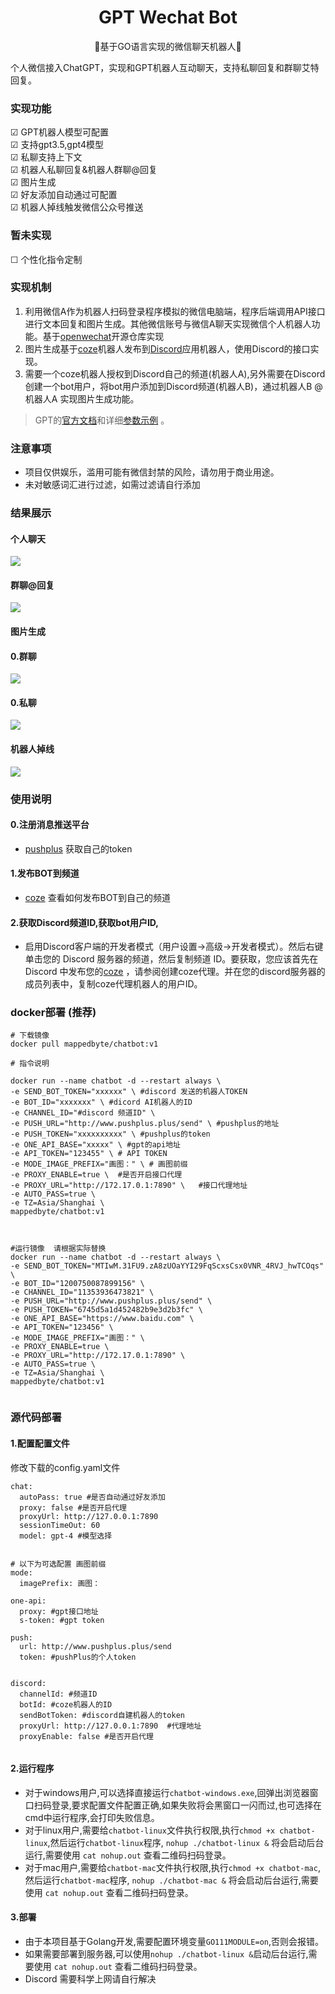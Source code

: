 <div align="center">
<h1>GPT Wechat Bot </h1>
<p>  🎨基于GO语言实现的微信聊天机器人🎨 </p>
</div><div align="left"></div>
个人微信接入ChatGPT，实现和GPT机器人互动聊天，支持私聊回复和群聊艾特回复。


### 实现功能


&#9745; GPT机器人模型可配置</br>
&#9745; 支持gpt3.5,gpt4模型</br>
&#9745; 私聊支持上下文</br>
&#9745; 机器人私聊回复&机器人群聊@回复</br>
&#9745; 图片生成</br>
&#9745; 好友添加自动通过可配置</br>
&#9745; 机器人掉线触发微信公众号推送</br>
### 暂未实现
&#9744; 个性化指令定制


### 实现机制
1. 利用微信A作为机器人扫码登录程序模拟的微信电脑端，程序后端调用API接口进行文本回复和图片生成。其他微信账号与微信A聊天实现微信个人机器人功能。基于[openwechat](https://github.com/eatmoreapple/openwechat)开源仓库实现
2. 图片生成基于[coze](https://www.coze.com/explore)机器人发布到[Discord](https://discord.com/developers/applications)应用机器人，使用Discord的接口实现。
3. 需要一个coze机器人授权到Discord自己的频道(机器人A),另外需要在Discord创建一个bot用户，将bot用户添加到Discord频道(机器人B)，通过机器人B @机器人A 实现图片生成功能。
> GPT的[官方文档](https://beta.openai.com/docs/models/overview)和详细[参数示例](https://beta.openai.com/examples) 。
>


### 注意事项

* 项目仅供娱乐，滥用可能有微信封禁的风险，请勿用于商业用途。
* 未对敏感词汇进行过滤，如需过滤请自行添加


### 结果展示

#### 个人聊天
<img src="image/use_msg.png"/>

#### 群聊@回复
<img src="image/group_msg.png"/>


#### 图片生成
#### 0.群聊
<img src="image/group_image.png"/>

#### 0.私聊
<img src="image/user_image.png"/>


#### 机器人掉线
<img src="image/exit.png">

### 使用说明
#### 0.注册消息推送平台
* [pushplus](https://www.pushplus.plus) 获取自己的token
#### 1.发布BOT到频道
* [coze](https://www.coze.com/docs/publish/discord.html) 查看如何发布BOT到自己的频道
#### 2.获取Discord频道ID,获取bot用户ID,
* 启用Discord客户端的开发者模式（用户设置->高级->开发者模式）。然后右键单击您的 Discord 服务器的频道，然后复制频道 ID。要获取，您应该首先在 Discord 中发布您的[coze](https://www.coze.com/docs/publish/discord.html) ，请参阅创建coze代理。并在您的discord服务器的成员列表中，复制coze代理机器人的用户ID。


### docker部署 (推荐)
```
# 下载镜像
docker pull mappedbyte/chatbot:v1

# 指令说明

docker run --name chatbot -d --restart always \
-e SEND_BOT_TOKEN="xxxxxx" \ #discord 发送的机器人TOKEN
-e BOT_ID="xxxxxxx" \ #dicord AI机器人的ID
-e CHANNEL_ID="#discord 频道ID" \
-e PUSH_URL="http://www.pushplus.plus/send" \ #pushplus的地址
-e PUSH_TOKEN="xxxxxxxxxx" \ #pushplus的token
-e ONE_API_BASE="xxxxx" \ #gpt的api地址
-e API_TOKEN="123455" \ # API TOKEN
-e MODE_IMAGE_PREFIX="画图：" \ # 画图前缀
-e PROXY_ENABLE=true \  #是否开启接口代理
-e PROXY_URL="http://172.17.0.1:7890" \   #接口代理地址
-e AUTO_PASS=true \
-e TZ=Asia/Shanghai \
mappedbyte/chatbot:v1



#运行镜像  请根据实际替换
docker run --name chatbot -d --restart always \
-e SEND_BOT_TOKEN="MTIwM.31FU9.zA8zUOaYYI29FqScxsCsx0VNR_4RVJ_hwTCOqs" \
-e BOT_ID="1200750087899156" \
-e CHANNEL_ID="11353936473821" \
-e PUSH_URL="http://www.pushplus.plus/send" \
-e PUSH_TOKEN="6745d5a1d452482b9e3d2b3fc" \
-e ONE_API_BASE="https://www.baidu.com" \
-e API_TOKEN="123456" \
-e MODE_IMAGE_PREFIX="画图：" \
-e PROXY_ENABLE=true \
-e PROXY_URL="http://172.17.0.1:7890" \
-e AUTO_PASS=true \
-e TZ=Asia/Shanghai \
mappedbyte/chatbot:v1


```



### 源代码部署

#### 1.配置配置文件

修改下载的config.yaml文件

```
chat:
  autoPass: true #是否自动通过好友添加
  proxy: false #是否开启代理
  proxyUrl: http://127.0.0.1:7890
  sessionTimeOut: 60
  model: gpt-4 #模型选择


# 以下为可选配置 画图前缀
mode:
  imagePrefix: 画图：

one-api:
  proxy: #gpt接口地址
  s-token: #gpt token

push:
  url: http://www.pushplus.plus/send
  token: #pushPlus的个人token


discord:
  channelId: #频道ID
  botId: #coze机器人的ID
  sendBotToken: #discord自建机器人的token
  proxyUrl: http://127.0.0.1:7890  #代理地址
  proxyEnable: false #是否开启代理


```

#### 2.运行程序
* 对于windows用户,可以选择直接运行`chatbot-windows.exe`,回弹出浏览器窗口扫码登录,要求配置文件配置正确,如果失败将会黑窗口一闪而过,也可选择在cmd中运行程序,会打印失败信息。
* 对于linux用户,需要给`chatbot-linux`文件执行权限,执行`chmod +x chatbot-linux`,然后运行`chatbot-linux`程序, `nohup ./chatbot-linux &` 将会启动后台运行,需要使用 `cat nohup.out` 查看二维码扫码登录。
* 对于mac用户,需要给`chatbot-mac`文件执行权限,执行`chmod +x chatbot-mac`,然后运行`chatbot-mac`程序, `nohup ./chatbot-mac &` 将会启动后台运行,需要使用 `cat nohup.out` 查看二维码扫码登录。

#### 3.部署
* 由于本项目基于Golang开发,需要配置环境变量`GO111MODULE=on`,否则会报错。
* 如果需要部署到服务器,可以使用`nohup ./chatbot-linux &`启动后台运行,需要使用 `cat nohup.out` 查看二维码扫码登录。
* Discord 需要科学上网请自行解决